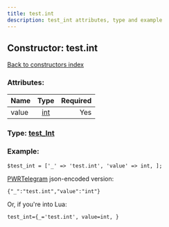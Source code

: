 ```yaml
---
title: test.int
description: test_int attributes, type and example
---
```

## Constructor: test.int  
[Back to constructors index](index.md)



### Attributes:

| Name     |    Type       | Required |
|----------|:-------------:|---------:|
|value|[int](../types/int.md) | Yes|



### Type: [test\_Int](../types/test_Int.md)


### Example:

```
$test_int = ['_' => 'test.int', 'value' => int, ];
```  

[PWRTelegram](https://pwrtelegram.xyz) json-encoded version:

```
{"_":"test.int","value":"int"}
```


Or, if you're into Lua:  


```
test_int={_='test.int', value=int, }

```


